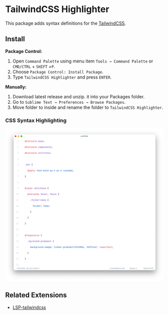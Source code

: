 # TailwindCSS Highlighter

This package adds syntax definitions for the [TailwindCSS](https://tailwindcss.com/).

## Install

**Package Control:**

1. Open `Command Palette` using menu item `Tools → Command Palette` or `CMD/CTRL` + `SHIFT` +`P`.
2. Choose `Package Control: Install Package`.
3. Type `TailwindCSS Highlighter` and press `ENTER`.

**Manually:**

1. Download latest release and unzip. it into your Packages folder.
2. Go to `Sublime Text → Preferences → Browse Packages`.
3. Move folder to inside and rename the folder to `TailwindCSS Highlighter`.

### CSS Syntax Highlighting

![TailwindCSS Highlighter](./assets/screen.png)

## Related Extensions
- [LSP-tailwindcss](https://github.com/sublimelsp/LSP-tailwindcss)
